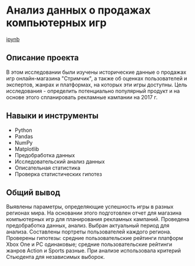# Анализ данных о продажах компьютерных игр 
[ipynb](https://github.com/KristinaBalchugova/Portfolio/blob/main/%D0%90%D0%BD%D0%B0%D0%BB%D0%B8%D0%B7%20%D0%B4%D0%B0%D0%BD%D0%BD%D1%8B%D1%85%20%D0%BE%20%D0%BF%D1%80%D0%BE%D0%B4%D0%B0%D0%B6%D0%B0%D1%85%20%D0%BA%D0%BE%D0%BC%D0%BF%D1%8C%D1%8E%D1%82%D0%B5%D1%80%D0%BD%D1%8B%D1%85%20%D0%B8%D0%B3%D1%80/5.%20%D0%90%D0%BD%D0%B0%D0%BB%D0%B8%D0%B7%20%D0%B4%D0%B0%D0%BD%D0%BD%D1%8B%D1%85%20%D0%BE%20%D0%BF%D1%80%D0%BE%D0%B4%D0%B0%D0%B6%D0%B0%D1%85%20%D0%BA%D0%BE%D0%BC%D0%BF%D1%8C%D1%8E%D1%82%D0%B5%D1%80%D0%BD%D1%8B%D1%85%20%D0%B8%D0%B3%D1%80.ipynb)
## Описание проекта

В этом исследовании были изучены исторические данные о продажах игр онлайн-магазина "Стримчик", а также об оценках пользователей и экспертов, жанрах и платформах, на которых эти игры доступны. Цель исследования - определить потенциально популярный продукт и на основе этого спланировать рекламные кампании на 2017 г.


## Навыки и инструменты

- Python
- Pandas
- NumPy
- Matplotlib
- Предобработка данных
- Исследовательский анализ данных
- Описательная статистика
- Проверка статистических гипотез

## Общий вывод 

Выявлены параметры, определяющие успешность игры в разных регионах мира. На
основании этого подготовлен отчет для магазина компьютерных игр для планирования
рекламных кампаний. Проведена предобработка данных, анализ. Выбран актуальный
период для анализа. Составлены портреты пользователей каждого региона. Проверены
гипотезы: средние пользовательские рейтинги платформ Xbox One и PC одинаковые;
средние пользовательские рейтинги жанров Action и Sports разные. При анализе использовала критерий Стьюдента для независимых выборок.

